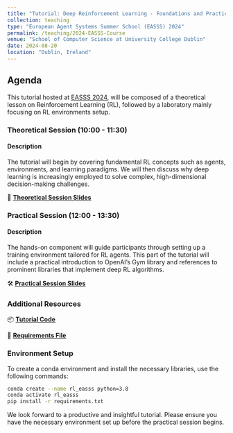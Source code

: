 ```yaml
---
title: "Tutorial: Deep Reinforcement Learning - Foundations and Practical Environment Setup for Real-World Applications"
collection: teaching
type: "European Agent Systems Summer School (EASSS) 2024"
permalink: /teaching/2024-EASSS-Course
venue: "School of Computer Science at University College Dublin"
date: 2024-08-20
location: "Dublin, Ireland"
---
```


## Agenda

This tutorial hosted at [EASSS 2024](https://euramas.github.io/easss2024/), will be composed of a theoretical lesson on Reinforcement Learning (RL), followed by a laboratory mainly focusing on RL environments setup.

### Theoretical Session (10:00 - 11:30)

#### Description
The tutorial will begin by covering fundamental RL concepts such as agents, environments, and learning paradigms. We will then discuss why deep learning is increasingly employed to solve complex, high-dimensional decision-making challenges.

📑 **[Theoretical Session Slides](link_to_theoretical_slides)**

### Practical Session (12:00 - 13:30)

#### Description
The hands-on component will guide participants through setting up a training environment tailored for RL agents. This part of the tutorial will include a practical introduction to OpenAI’s Gym library and references to prominent libraries that implement deep RL algorithms.

🛠️ **[Practical Session Slides](terranovafr.github.io)**

### Additional Resources

📦 **[Tutorial Code](terranovafr.github.io)**

📄 **[Requirements File](terranovafr.github.io)**

### Environment Setup
To create a conda environment and install the necessary libraries, use the following commands:

```bash
conda create --name rl_easss python=3.8
conda activate rl_easss
pip install -r requirements.txt
```

We look forward to a productive and insightful tutorial. Please ensure you have the necessary environment set up before the practical session begins.

